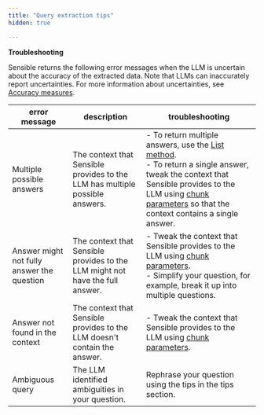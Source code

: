 ```yaml
---
title: "Query extraction tips"
hidden: true

---
```




**Troubleshooting**

Sensible returns the following error messages when the LLM is uncertain about the accuracy of the extracted data. Note that LLMs can inaccurately report uncertainties. For more information about uncertainties, see [Accuracy measures](doc:accuracy-measures).

| error message                              | description                                                  | troubleshooting                                              |
| ------------------------------------------ | ------------------------------------------------------------ | ------------------------------------------------------------ |
| Multiple possible answers                  | The context that Sensible provides to the LLM has multiple possible answers. | -  To return multiple answers, use the [List method](doc:list-tips).<br/>- To return a single answer, tweak the context that Sensible provides to the LLM using  [chunk parameters](doc:question#parameters) so that the context contains a single answer. |
| Answer might not fully answer the question | The context that Sensible provides to the LLM might not have the full answer. | - Tweak the context that Sensible provides to the LLM using  [chunk parameters](doc:question#parameters).<br/> - Simplify your question, for example, break it up into multiple questions. |
| Answer not found in the context            | The context that Sensible provides to the LLM doesn't contain the answer. | - Tweak the context that Sensible provides to the LLM using  [chunk parameters](doc:question#parameters).<br/> |
| Ambiguous query                            | The LLM identified ambiguities in your question.             | Rephrase your question using the tips in the tips section.   |

​    

